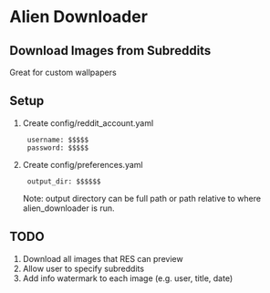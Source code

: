 Alien Downloader
================

Download Images from Subreddits
-----------------------------------------

Great for custom wallpapers

Setup
-----

1. Create config/reddit_account.yaml

        username: $$$$$
        password: $$$$$

2. Create config/preferences.yaml

        output_dir: $$$$$$

    Note: output directory can be full path or path relative to where
    alien_downloader is run.

TODO
----

1. Download all images that RES can preview
2. Allow user to specify subreddits
3. Add info watermark to each image (e.g. user, title, date)
